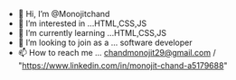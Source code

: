 - 👋 Hi, I’m @Monojitchand
- 👀 I’m interested in ...HTML,CSS,JS
- 🌱 I’m currently learning ...HTML,CSS,JS
- 💞️ I’m looking to join as a ... software developer
- 📫 How to reach me ... chandmonojit29@gmail.com / "https://www.linkedin.com/in/monojit-chand-a5179688"

<!---
Monojitchand/Monojitchand is a ✨ special ✨ repository because its `README.md` (this file) appears on your GitHub profile.
You can click the Preview link to take a look at your changes.
--->
